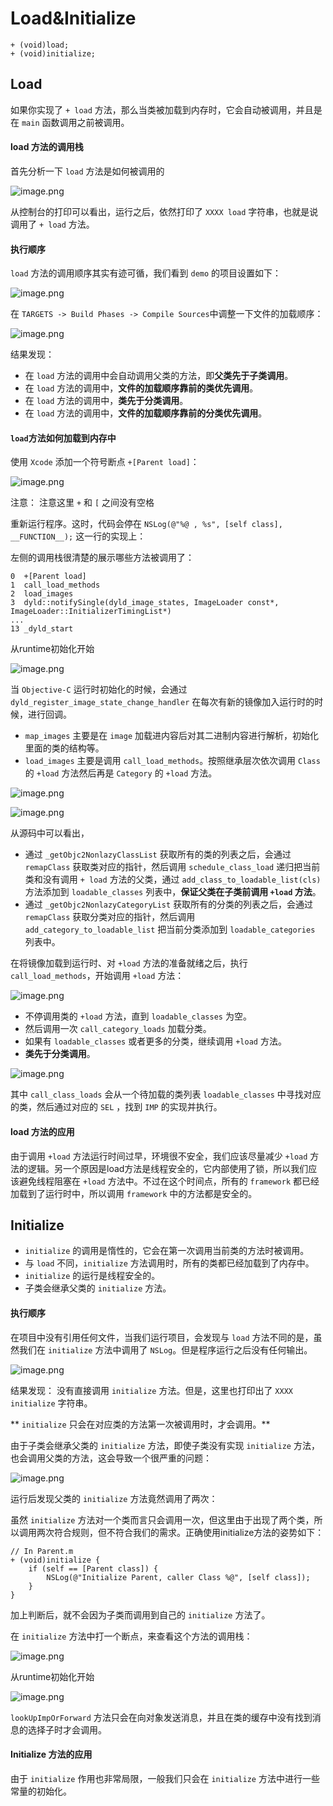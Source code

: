 # Load&Initialize

```
+ (void)load;
+ (void)initialize;
```

## Load

如果你实现了 `+ load` 方法，那么当类被加载到内存时，它会自动被调用，并且是在 `main` 函数调用之前被调用。

#### load 方法的调用栈

首先分析一下 `load` 方法是如何被调用的

![image.png](http://upload-images.jianshu.io/upload_images/588630-79f9a27a6fad634c.png?imageMogr2/auto-orient/strip%7CimageView2/2/w/1240)

从控制台的打印可以看出，运行之后，依然打印了 `XXXX load` 字符串，也就是说调用了 `+ load` 方法。

#### 执行顺序

`load` 方法的调用顺序其实有迹可循，我们看到 `demo` 的项目设置如下：

![image.png](http://upload-images.jianshu.io/upload_images/588630-578317d4cc2d9920.png?imageMogr2/auto-orient/strip%7CimageView2/2/w/1240)

在 `TARGETS -> Build Phases -> Compile Sources`中调整一下文件的加载顺序：

![image.png](http://upload-images.jianshu.io/upload_images/588630-0bdb3567814e7f69.png?imageMogr2/auto-orient/strip%7CimageView2/2/w/1240)

结果发现：
* 在 `load` 方法的调用中会自动调用父类的方法，即**父类先于子类调用**。
* 在 `load` 方法的调用中，**文件的加载顺序靠前的类优先调用**。
* 在 `load` 方法的调用中，**类先于分类调用**。
* 在 `load` 方法的调用中，**文件的加载顺序靠前的分类优先调用**。

#### `load`方法如何加载到内存中

使用 `Xcode` 添加一个符号断点 `+[Parent load]`：

![image.png](http://upload-images.jianshu.io/upload_images/588630-fc3a92e363d99516.png?imageMogr2/auto-orient/strip%7CimageView2/2/w/1240)

注意：
注意这里 `+` 和 `[` 之间没有空格

重新运行程序。这时，代码会停在 `NSLog(@"%@ , %s", [self class], __FUNCTION__);` 这一行的实现上：

左侧的调用栈很清楚的展示哪些方法被调用了：

```
0  +[Parent load]
1  call_load_methods
2  load_images
3  dyld::notifySingle(dyld_image_states, ImageLoader const*, ImageLoader::InitializerTimingList*)
...
13 _dyld_start
```

从runtime初始化开始

![image.png](http://upload-images.jianshu.io/upload_images/588630-9494f2a6913b9e0c.png?imageMogr2/auto-orient/strip%7CimageView2/2/w/1240)

当 `Objective-C` 运行时初始化的时候，会通过 `dyld_register_image_state_change_handler` 在每次有新的镜像加入运行时的时候，进行回调。

* `map_images` 主要是在 `image` 加载进内容后对其二进制内容进行解析，初始化里面的类的结构等。
* `load_images` 主要是调用 `call_load_methods`。按照继承层次依次调用 `Class` 的 `+load` 方法然后再是 `Category` 的 `+load` 方法。

![image.png](http://upload-images.jianshu.io/upload_images/588630-ab9a17fe1c457f6a.png?imageMogr2/auto-orient/strip%7CimageView2/2/w/1240)

![image.png](http://upload-images.jianshu.io/upload_images/588630-ec529c4bedd7e4ba.png?imageMogr2/auto-orient/strip%7CimageView2/2/w/1240)

从源码中可以看出，
* 通过 `_getObjc2NonlazyClassList` 获取所有的类的列表之后，会通过 `remapClass` 获取类对应的指针，然后调用 `schedule_class_load` 递归把当前类和没有调用 `+ load` 方法的父类，通过 `add_class_to_loadable_list(cls)` 方法添加到 `loadable_classes` 列表中，**保证父类在子类前调用 `+load` 方法**。
* 通过 `_getObjc2NonlazyCategoryList` 获取所有的分类的列表之后，会通过 `remapClass` 获取分类对应的指针，然后调用` add_category_to_loadable_list` 把当前分类添加到 `loadable_categories` 列表中。

在将镜像加载到运行时、对 `+load` 方法的准备就绪之后，执行 `call_load_methods`，开始调用 `+load` 方法：

![image.png](http://upload-images.jianshu.io/upload_images/588630-908e53a2462438c8.png?imageMogr2/auto-orient/strip%7CimageView2/2/w/1240)

* 不停调用类的 `+load` 方法，直到 `loadable_classes` 为空。
* 然后调用一次 `call_category_loads` 加载分类。
* 如果有 `loadable_classes` 或者更多的分类，继续调用 `+load` 方法。
* **类先于分类调用**。

![image.png](http://upload-images.jianshu.io/upload_images/588630-5c3408d006682624.png?imageMogr2/auto-orient/strip%7CimageView2/2/w/1240)

其中 `call_class_loads` 会从一个待加载的类列表 `loadable_classes` 中寻找对应的类，然后通过对应的 `SEL` ，找到 `IMP` 的实现并执行。

#### load 方法的应用

由于调用 `+load` 方法运行时间过早，环境很不安全，我们应该尽量减少 `+load` 方法的逻辑。另一个原因是load方法是线程安全的，它内部使用了锁，所以我们应该避免线程阻塞在 `+load` 方法中。不过在这个时间点，所有的 `framework` 都已经加载到了运行时中，所以调用 `framework` 中的方法都是安全的。

## Initialize

* `initialize` 的调用是惰性的，它会在第一次调用当前类的方法时被调用。
* 与 `load` 不同，`initialize` 方法调用时，所有的类都已经加载到了内存中。
* `initialize` 的运行是线程安全的。
* 子类会继承父类的 `initialize` 方法。

#### 执行顺序

在项目中没有引用任何文件，当我们运行项目，会发现与 `load` 方法不同的是，虽然我们在 `initialize` 方法中调用了 `NSLog`。但是程序运行之后没有任何输出。

![image.png](http://upload-images.jianshu.io/upload_images/588630-1ed8f3a5cc66ad20.png?imageMogr2/auto-orient/strip%7CimageView2/2/w/1240)

结果发现：
没有直接调用 `initialize` 方法。但是，这里也打印出了 `XXXX initialize` 字符串。

** `initialize` 只会在对应类的方法第一次被调用时，才会调用。**

由于子类会继承父类的 `initialize` 方法，即使子类没有实现 `initialize` 方法，也会调用父类的方法，这会导致一个很严重的问题：

![image.png](http://upload-images.jianshu.io/upload_images/588630-e7b192de1527d86f.png?imageMogr2/auto-orient/strip%7CimageView2/2/w/1240)

运行后发现父类的 `initialize` 方法竟然调用了两次：

虽然 `initialize` 方法对一个类而言只会调用一次，但这里由于出现了两个类，所以调用两次符合规则，但不符合我们的需求。正确使用initialize方法的姿势如下：

```
// In Parent.m
+ (void)initialize {
    if (self == [Parent class]) {
        NSLog(@"Initialize Parent, caller Class %@", [self class]);
    }
}
```

加上判断后，就不会因为子类而调用到自己的 `initialize` 方法了。

在 `initialize` 方法中打一个断点，来查看这个方法的调用栈：

![image.png](http://upload-images.jianshu.io/upload_images/588630-4b45dbbbeceffd7d.png?imageMogr2/auto-orient/strip%7CimageView2/2/w/1240)

从runtime初始化开始

![image.png](http://upload-images.jianshu.io/upload_images/588630-9eca14718fb589ea.png?imageMogr2/auto-orient/strip%7CimageView2/2/w/1240)

`lookUpImpOrForward` 方法只会在向对象发送消息，并且在类的缓存中没有找到消息的选择子时才会调用。

#### Initialize 方法的应用

由于 `initialize` 作用也非常局限，一般我们只会在 `initialize` 方法中进行一些常量的初始化。

